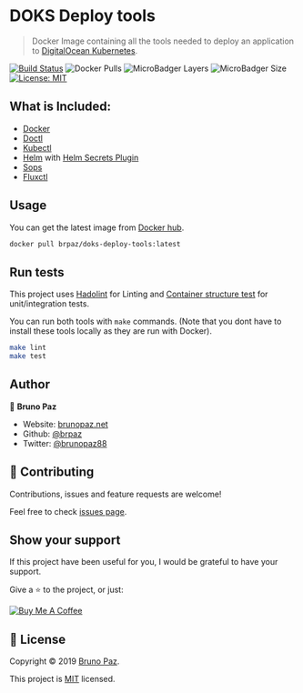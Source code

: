 # DOKS Deploy tools

> Docker Image containing all the tools needed to deploy an application to [DigitalOcean Kubernetes](https://www.digitalocean.com/products/kubernetes/).

[![Build Status](https://img.shields.io/github/workflow/status/brpaz/doks-deploy-tools/CI?style=for-the-badge)](https://github.com/brpaz/doks-deploy-tools/actions)
![Docker Pulls](https://img.shields.io/docker/pulls/brpaz/doks-deploy-tools.svg?style=for-the-badge)
![MicroBadger Layers](https://img.shields.io/microbadger/layers/brpaz/doks-deploy-tools.svg?style=for-the-badge)
![MicroBadger Size](https://img.shields.io/microbadger/image-size/brpaz/doks-deploy-tools.svg?style=for-the-badge)
[![License: MIT](https://img.shields.io/badge/License-MIT-yellow.svg?style=for-the-badge)](https://opensource.org/licenses/MIT)

## What is Included:

* [Docker](https://www.docker.com/)
* [Doctl](https://github.com/digitalocean/doctl)
* [Kubectl](https://kubernetes.io/docs/reference/kubectl/kubectl/)
* [Helm](https://helm.sh/) with [Helm Secrets Plugin](https://github.com/futuresimple/helm-secrets)
* [Sops](https://github.com/mozilla/sops)
* [Fluxctl](https://docs.fluxcd.io/en/1.17.1/references/fluxctl.html)

## Usage

You can get the latest image from [Docker hub](https://hub.docker.com/repository/docker/brpaz/doks-deploy-tools).

```bash
docker pull brpaz/doks-deploy-tools:latest
```

## Run tests

This project uses [Hadolint](https://github.com/hadolint/hadolint) for Linting and [Container structure test](https://github.com/GoogleContainerTools/container-structure-test) for unit/integration tests.

You can run both tools with `make` commands. (Note that you dont have to install these tools locally as they are run with Docker).

```sh
make lint
make test
```

## Author

👤 **Bruno Paz**

* Website: [brunopaz.net](https://brunopaz.net)
* Github: [@brpaz](https://github.com/brpaz)
* Twitter: [@brunopaz88](https://twitter.com/brunopaz88)

## 🤝 Contributing

Contributions, issues and feature requests are welcome!

Feel free to check [issues page](https://github.com).

## Show your support

If this project have been useful for you, I would be grateful to have your support.

Give a ⭐️ to the project, or just:

<a href="https://www.buymeacoffee.com/Z1Bu6asGV" target="_blank"><img src="https://www.buymeacoffee.com/assets/img/custom_images/orange_img.png" alt="Buy Me A Coffee" style="height: auto !important;width: auto !important;" ></a>

## 📝 License

Copyright © 2019 [Bruno Paz](https://github.com/brpaz).

This project is [MIT](https://opensource.org/licenses/MIT) licensed.

